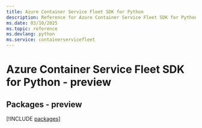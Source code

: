 ```yaml
---
title: Azure Container Service Fleet SDK for Python
description: Reference for Azure Container Service Fleet SDK for Python
ms.date: 03/10/2025
ms.topic: reference
ms.devlang: python
ms.service: containerservicefleet
---
```

# Azure Container Service Fleet SDK for Python - preview
## Packages - preview
[!INCLUDE [packages](container-service-fleet-index.md)]